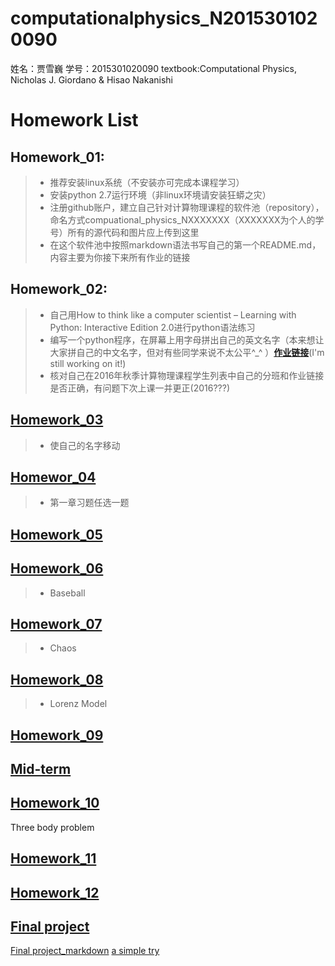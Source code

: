 # computationalphysics_N2015301020090
姓名：贾雪巍 学号：2015301020090
textbook:Computational Physics, Nicholas J. Giordano & Hisao Nakanishi


Homework List
=============

## Homework_01: 
> - 推荐安装linux系统（不安装亦可完成本课程学习）
> - 安装python 2.7运行环境（非linux环境请安装狂蟒之灾）
> - 注册github账户，建立自己针对计算物理课程的软件池（repository），命名方式compuational_physics_NXXXXXXX（XXXXXXX为个人的学号）所有的源代码和图片应上传到这里
> - 在这个软件池中按照markdown语法书写自己的第一个README.md，内容主要为你接下来所有作业的链接
## Homework_02:
> - 自己用How to think like a computer scientist – Learning with Python: Interactive Edition 2.0进行python语法练习
> - 编写一个python程序，在屏幕上用字母拼出自己的英文名字（本来想让大家拼自己的中文名字，但对有些同学来说不太公平^_^ ）[**作业链接**](https://github.com/jxw666/computationalphysics_N2015301020090/blob/master/jiaxuewei%20leisiwole.py)(I'm still working on it!)
> - 核对自己在2016年秋季计算物理课程学生列表中自己的分班和作业链接是否正确，有问题下次上课一并更正(2016???)
## [Homework_03](https://github.com/jxw666/computationalphysics_N2015301020090/blob/master/homework_03.md)
> - 使自己的名字移动
## [Homewor_04](https://github.com/jxw666/computationalphysics_N2015301020090/blob/master/ch1-1.4.md)
> - 第一章习题任选一题
## [Homework_05](https://github.com/jxw666/computationalphysics_N2015301020090/blob/master/ch2.md)
## [Homework_06](https://github.com/jxw666/computationalphysics_N2015301020090/blob/master/Baseball.md)
> - Baseball
## [Homework_07](https://github.com/jxw666/computationalphysics_N2015301020090/blob/master/Chaos.md)
> - Chaos
## [Homework_08](https://github.com/jxw666/computationalphysics_N2015301020090/blob/master/Ch3/lorenz.md)
> - Lorenz Model

## [Homework_09](https://github.com/jxw666/computationalphysics_N2015301020090/blob/master/homework8/Chapter_three_chaos_section3.7.md)
## [Mid-term](https://scratch.mit.edu/projects/185313150/#player)
## [Homework_10](https://github.com/jxw666/computationalphysics_N2015301020090/blob/master/ch4/The%20Three-Body%20Problem.md)
Three body problem
## [Homework_11](https://github.com/jxw666/computationalphysics_N2015301020090/blob/master/CH5/Electric%20Potentials%20.md)
## [Homework_12](https://github.com/jxw666/computationalphysics_N2015301020090/blob/master/ch6/Waves:%20The%20ideal%20Case.md)
## [Final project](https://github.com/jxw666/computationalphysics_N2015301020090/blob/master/final/Random%20Systems.md)
[Final project_markdown](https://github.com/jxw666/computationalphysics_N2015301020090/blob/master/final/Random%20Systems.md)
[a simple try](https://github.com/jxw666/computationalphysics_N2015301020090/blob/master/a%20simple%20one.md)
